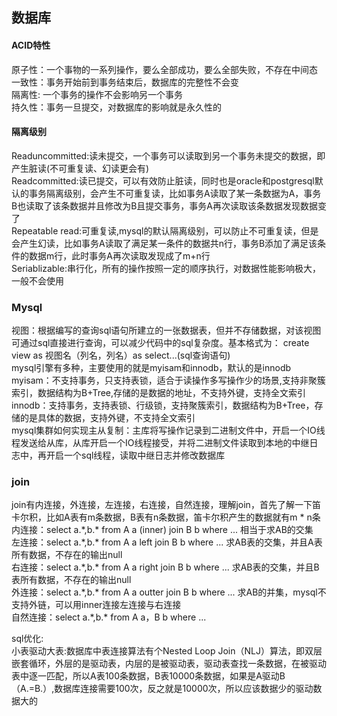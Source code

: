 数据库
---
#### ACID特性<br>
原子性：一个事物的一系列操作，要么全部成功，要么全部失败，不存在中间态<br>
一致性：事务开始前到事务结束后，数据库的完整性不会变<br>
隔离性: 一个事务的操作不会影响另一个事务<br>
持久性：事务一旦提交，对数据库的影响就是永久性的<br>
#### 隔离级别<br>
Readuncommitted:读未提交，一个事务可以读取到另一个事务未提交的数据，即产生脏读(不可重复读、幻读更会有)<br>
Readcommitted:读已提交，可以有效防止脏读，同时也是oracle和postgresql默认的事务隔离级别，会产生不可重复读，比如事务A读取了某一条数据为A，事务B也读取了该条数据并且修改为B且提交事务，事务A再次读取该条数据发现数据变了<br>
Repeatable read:可重复读,mysql的默认隔离级别，可以防止不可重复读，但是会产生幻读，比如事务A读取了满足某一条件的数据共n行，事务B添加了满足该条件的数据m行，此时事务A再次读取发现成了m+n行<br>
Seriablizable:串行化，所有的操作按照一定的顺序执行，对数据性能影响极大，一般不会使用<br>
### Mysql
视图：根据编写的查询sql语句所建立的一张数据表，但并不存储数据，对该视图可通过sql直接进行查询，可以减少代码中的sql复杂度。基本格式为：
create view as 视图名（列名，列名）as select...(sql查询语句) <br>
mysql引擎有多种，主要使用的就是myisam和innodb，默认的是innodb<br>
myisam：不支持事务，只支持表锁，适合于读操作多写操作少的场景,支持非聚簇索引，数据结构为B+Tree,存储的是数据的地址，不支持外键，支持全文索引<br>
innodb：支持事务，支持表锁、行级锁，支持聚簇索引，数据结构为B+Tree，存储的是具体的数据，支持外键，不支持全文索引<br>
mysql集群如何实现主从复制：主库将写操作记录到二进制文件中，开启一个IO线程发送给从库，从库开启一个IO线程接受，并将二进制文件读取到本地的中继日志中，再开启一个sql线程，读取中继日志并修改数据库<br>

<h3>join</h3>
join有内连接，外连接，左连接，右连接，自然连接，理解join，首先了解一下笛卡尔积，比如A表有m条数据，B表有n条数据，笛卡尔积产生的数据就有m * n条<br>
内连接：select a.*,b.* from A a (inner) join B b where ... 相当于求AB的交集<br>
左连接：select a.*,b.* from A a left join B b where ... 求AB表的交集，并且A表所有数据，不存在的输出null<br>
右连接：select a.*,b.* from A a right join B b where ... 求AB表的交集，并且B表所有数据，不存在的输出null<br>
外连接：select a.*,b.* from A a outter join B b where ... 求AB的并集，mysql不支持外链，可以用inner连接左连接与右连接<br>
自然连接：select a.*,b.* from A a，B b where ... <br>

sql优化:<br>
小表驱动大表:数据库中表连接算法有个Nested Loop Join（NLJ）算法，即双层嵌套循环，外层的是驱动表，内层的是被驱动表，驱动表查找一条数据，在被驱动表中逐一匹配，所以A表100条数据，B表10000条数据，如果是A驱动B（A.=B.）,数据库连接需要100次，反之就是10000次，所以应该数据少的驱动数据大的

